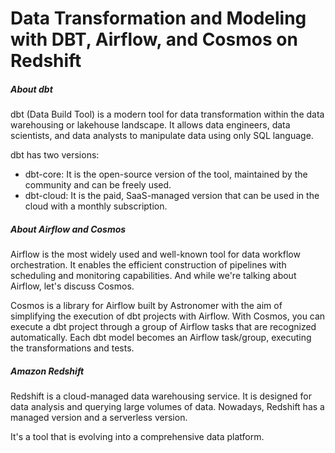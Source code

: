 # Data Transformation and Modeling with DBT, Airflow, and Cosmos on Redshift

##### About dbt
dbt (Data Build Tool) is a modern tool for data transformation within the data warehousing or lakehouse landscape. It allows data engineers, data scientists, and data analysts to manipulate data using only SQL language.

dbt has two versions:
- dbt-core: It is the open-source version of the tool, maintained by the community and can be freely used.
- dbt-cloud: It is the paid, SaaS-managed version that can be used in the cloud with a monthly subscription.

##### About Airflow and Cosmos
Airflow is the most widely used and well-known tool for data workflow orchestration. It enables the efficient construction of pipelines with scheduling and monitoring capabilities.
And while we're talking about Airflow, let's discuss Cosmos.

Cosmos is a library for Airflow built by Astronomer with the aim of simplifying the execution of dbt projects with Airflow.
With Cosmos, you can execute a dbt project through a group of Airflow tasks that are recognized automatically. Each dbt model becomes an Airflow task/group, executing the transformations and tests.

##### Amazon Redshift
Redshift is a cloud-managed data warehousing service. It is designed for data analysis and querying large volumes of data.
Nowadays, Redshift has a managed version and a serverless version.

It's a tool that is evolving into a comprehensive data platform.
